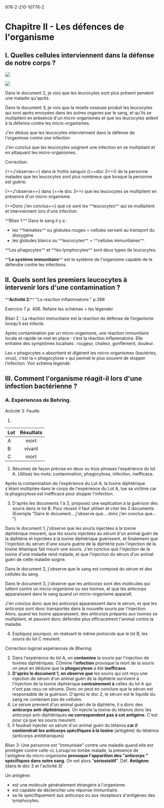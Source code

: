 978-2-210-10776-2
# Chapitre II - Les défences de l'organisme
## I. Quelles cellules interviennent dans la défense de notre corps ?

![](../assets/scans/2024-sept-13-1.png)

![](../assets/scans/2024-sept-13-2.png)

Dans le document 2, je vois que les leucocytes sont plus présent pendent une maladie qu'après. 

Dans le document 3, je vois que la moelle osseuse produit les leucocytes qui sont après envoyées dans les autres organes par le sang, et qu'ils se multiplient en présence d'un micro-organismes et que les leucocytes aident à la défence contre les micro-organismes.

J'en déduis que les leucocytes interviennent dans la défense de l'organimse contre une infection

J'en conclus que les leucocytes soignent une infection en se multipliant et en attaquant les micro-organismes.

Correction: 

{==J'observe==} dans le frottis sanguin ({==doc 2==}) de la personne malades que les leucocytes sont plus nombreux que lorsque la personne est guérie.

{==J'observe==} dans {==le doc 3==} que les leucocytes se multiplient en présence d'un micro-organisme.

{==Donc j'en conclus==} que ce sont les ^^leucocytes^^ qui se multiplient et interviennent lors d'une infection.

^^Bilan 1:^^ 
Dans le sang il y a :
- les ^^hématies^^ ou globules rouges = cellules servant au transport du dioxygène
- les globules blancs ou ^^leucocytes^^ = ^^cellules immunitaires^^.

^^Les phagocytes^^ et ^^les lymphocytes^^ sont deux types de leucocytes.

^^**Le système immunitaire**^^ est le système de l'organisme capable de le défendre contre les infections.

## II. Quels sont les premiers leucocytes à intervenir lors d'une contamination ?

^^**Activité 2:**^^ "La réaction inflammatoire " p.388

Exercice 7 p. 406. Refaire les schémas + les légender


Bilan 2 : La réaction immunitaire est la réaction de défense de l’organisme lorsqu’il est infecté.

Après contamination par un micro-organisme, une réaction immunitaire locale et rapide se met en place : c’est la réaction inflammatoire. Elle entraîne des symptômes localisés : rougeur, chaleur, gonflement, douleur.

Les « phagocytes » absorbent et digèrent les micro-organismes (bactéries, virus), c’est la «&nbsp;phagocytose » qui permet le plus souvent de stopper l’infection. Voir schéma légendé.

## III. Comment l'organisme réagit-il lors d'une infection bactérienne ?
### A. Expériences de Behring.

Activité 3: Feuille

1. 
| Lot | Résultats |
|-----|:---------:|
|  A  |   mort    |
|  B  |  vivant   |
|  C  |   mort    |

2. Résumez de façon précise en deux ou trois phrases l'expérience du lot A. Utilisez les mots: contamination, phagocytose, infection, inefficace.

Après la contamination de l'expérience du Lot A, la toxine diphtérique s'étant multipliée dans le corps de l'expérience du Lot A, tue sa victime car la phagocytose est inefficace pour stopper l'infection.

3. D'après les documents 1 à 3, proposez une explication à la guérison des souris dans le lot B. Pour réussir il faut utiliser et citer les 3 documents (Exemple "Dans le document... j'observe que... donc j'en conclus que... ")

Dans le document 1, j'observe que les souris injectées à la toxine diphtérique meurent, que les souris injectées au sérum d'un animal guéri de la diphtérie et injectées à la toxine diphtérique guérissent, et finalement que l'injection du sérum d'une souris guérie de la diphtérie puis l'injection de la toxine tétanique fait mourir une souris. J'en conclus que l'injection de la toxine d'une maladie rend malade, et que l'injection du sérum d'un animal guéri de cette maladie soigne. 

Dans le document 2, j'observe que le sang est composé du sérum et des cellules du sang.

Dans le document 3, j'observe que les anticorps sont des molécules qui luttent contre un micro-organisme ou ses toxines, et que les anticorps apparaissent dans le sang quand un micro-organisme apparaît.

J'en conclus donc que les anticorps apparaissent dans le sérum, et que les anticorps sont donc transportés dans la nouvelle souris par l'injection. Alors, quand les toxine apparaissent, des anticorps préparés aux toxines se multiplient, et peuvent donc défendre plus efficacement l'animal contre la maladie.

4. Expliquez pourquoi, en réalisant le même protocole que le lot B, les souris du lot C meurent.

Correction logiciel expériences de Bhering:

2. Dans l'expérience du lot A, on **contamine** la souris par l'injection de toxines diphtériques. COmme l'**infection** provoque la mort de la souris on peut en déduire que la **phagocytose** a été **inefficace**.
3. **D'après le document 1, on observe que** les souris qui ont reçu une injection de sérum d'un animal guéri de la diphtérie survivent à l'injection de la toxine diphtérique **contrairement à** celles du lot A qui n'ont pas reçu ce sérume. Donc on peut en conclure que le sérum est responsable de la guérison.
D'après le doc 2, le sérum est le liquide du sang ne contenant pas de cellules.
4. Le sérum previent d'un animal guéri de la diphtérie, il a donc des **anticorps anti-diphtériques**. On injecte la toxine du tétanos donc les anticorps anti-diphtériques **ne correspondent pas à cet antigène.** C'est pour ça que les souris meurent.
5. Il faudrait injecter un sérum d'un animal guéri du tétanos **car il contiendrait les anticorps spécifiques à la toxine** (antigène) du tétatnos (anticorps antitétaniques)

Bilan 3: Une personne est "immunisée" contre une maladie quand elle est protégée contre celle-ci. Lorsqu'on tombe malade, la présence de l'antigène du micro-organisme **provoque l'apparition des "anticorps "  spécifiques dans notre sang**. On est alors "**sériooisitif**". Déf. **Antigène**. (dans le doc 3 et l'activité 3)

Un antigène:

- est une molécule généralement étrangère à l'organisme.
- est capable de déclencher une réponse immunitaire.
- se lie spécifiquement aux anticorps ou aux récepteurs d'antigènes des lymphocytes.